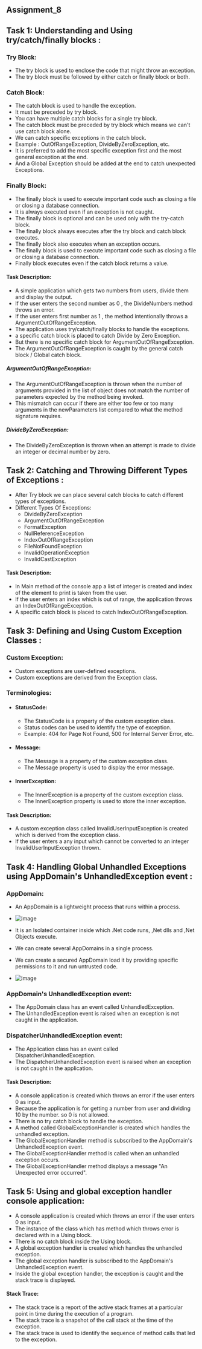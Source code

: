 ﻿## Assignment_8

## Task 1: Understanding and Using try/catch/finally blocks :

### Try Block:
- The try block is used to enclose the code that might throw an exception.
- The try block must be followed by either catch or finally block or both.
### Catch Block:
- The catch block is used to handle the exception.
- It must be preceded by try block.
- You can have multiple catch blocks for a single try block.
- The catch block must be preceded by try block which means we can't use catch block alone.
- We can catch specific exceptions in the catch block.
- Example : OutOfRangeException, DivideByZeroException, etc.
- It is preferred to add the most specific exception first and the most general exception at the end.
- And a Global Exception should be added at the end to catch unexpected Exceptions.
### Finally Block:
- The finally block is used to execute important code such as closing a file or closing a database connection. 
- It is always executed even if an exception is not caught. 
- The finally block is optional and can be used only with the try-catch block.
- The finally block always executes after the try block and catch block executes. 
- The finally block also executes when an exception occurs. 
- The finally block is used to execute important code such as closing a file or closing a database connection.
- Finally block executes even if the catch block returns a value. 

#### Task Description:
- A simple application which gets two numbers from users, divide them and display the output.
- If the user enters the second number as 0 , the DivideNumbers method throws an error.
- If the user enters first number as 1 , the method intentionally throws a ArgumentOutOfRangeException.
- The application uses try/catch/finally blocks to handle the exceptions.
- a specific catch block is placed to catch Divide by Zero Exception.
- But there is no specific catch block for ArgumentOutOfRangeException.
- The ArgumentOutOfRangeException is caught by the general catch block / Global catch block.

##### ArgumentOutOfRangeException: 
- The ArgumentOutOfRangeException is thrown when the number of arguments provided in the list of object does not match the number of parameters expected by the method being invoked.
- This mismatch can occur if there are either too few or too many arguments in the newParameters list compared to what the method signature requires.

##### DivideByZeroException:
- The DivideByZeroException is thrown when an attempt is made to divide an integer or decimal number by zero.

## Task 2: Catching and Throwing Different Types of Exceptions :

- After Try block we can place several catch blocks to catch different types of exceptions.
- Different Types Of Exceptions:
  - DivideByZeroException
  - ArgumentOutOfRangeException
  - FormatException
  - NullReferenceException
  - IndexOutOfRangeException
  - FileNotFoundException
  - InvalidOperationException
  - InvalidCastException

#### Task Description:
- In Main method of the console app a list of integer is created and index of the element to print is taken from the user.
- If the user enters an index which is out of range, the application throws an IndexOutOfRangeException.
- A specific catch block is placed to catch IndexOutOfRangeException.

## Task 3: Defining and Using Custom Exception Classes :

### Custom Exception:
- Custom exceptions are user-defined exceptions.
- Custom exceptions are derived from the Exception class.

### Terminologies:
- #### StatusCode: 
  - The StatusCode is a property of the custom exception class.
  - Status codes can be used to identify the type of exception.
  - Example: 404 for Page Not Found, 500 for Internal Server Error, etc.
- #### Message: 
  - The Message is a property of the custom exception class.
  - The Message property is used to display the error message.
- #### InnerException: 
  - The InnerException is a property of the custom exception class.
  - The InnerException property is used to store the inner exception.

#### Task Description:
- A custom exception class called InvalidUserInputException is created which is derived from the exception class.
- If the user enters a any input which cannot be converted to an integer InvalidUserInputException thrown.

## Task 4: Handling Global Unhandled Exceptions using AppDomain's UnhandledException event :

### AppDomain:
- An AppDomain is a lightweight process that runs within a process.
- ![image](https://github.com/user-attachments/assets/7c633fa7-fa07-43cb-89c7-e54fbfa251a6)

- It is an Isolated container inside which .Net code runs, ,Net dlls and ,Net Objects execute.
- We can create several AppDomains in a single process.
- We can create a secured AppDomain load it by providing specific permissions to it and run untrusted code.
- ![image](https://github.com/user-attachments/assets/4c3ffa6e-d01f-4c4c-aa60-16d1360a0f7e)


### AppDomain's UnhandledException event:
- The AppDomain class has an event called UnhandledException.
- The UnhandledException event is raised when an exception is not caught in the application.

### DispatcherUnhandledException event:
- The Application class has an event called DispatcherUnhandledException.
- The DispatcherUnhandledException event is raised when an exception is not caught in the application.

#### Task Description:
- A console application is created which throws an error if the user enters 0 as input.
- Because the application is for getting a number from user and dividing 10 by the number. so 0 is not allowed.
- There is no try catch block to handle the exception.
- A method called GlobalExceptionHandler is created which handles the unhandled exception.
- The GlobalExceptionHandler method is subscribed to the AppDomain's UnhandledException event.
- The GlobalExceptionHandler method is called when an unhandled exception occurs.
- The GlobalExceptionHandler method displays a message "An Unexpected error occurred". 

## Task 5: Using and global exception handler console application:

- A console application is created which throws an error if the user enters 0 as input.
- The instance of the class which has method which throws error is declared with in a Using block.
- There is no catch block inside the Using block.
- A global exception handler is created which handles the unhandled exception.
- The global exception handler is subscribed to the AppDomain's UnhandledException event.
- Inside the global exception handler, the exception is caught and the stack trace is displayed.

#### Stack Trace:
- The stack trace is a report of the active stack frames at a particular point in time during the execution of a program.
- The stack trace is a snapshot of the call stack at the time of the exception.
- The stack trace is used to identify the sequence of method calls that led to the exception.


